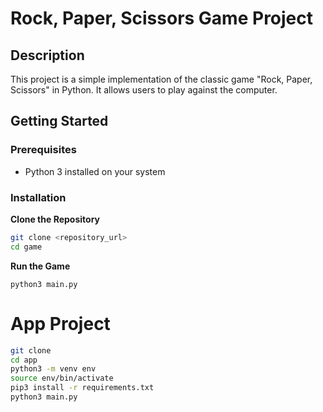 # Rock, Paper, Scissors Game Project

## Description

This project is a simple implementation of the classic game "Rock, Paper, Scissors" in Python. It allows users to play against the computer.

## Getting Started

### Prerequisites

- Python 3 installed on your system

### Installation

**Clone the Repository**

   ```sh
   git clone <repository_url>
   cd game
```

**Run the Game**

   ```
   python3 main.py
```

# App Project

```sh
git clone
cd app
python3 -m venv env
source env/bin/activate
pip3 install -r requirements.txt
python3 main.py
```

